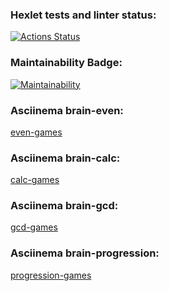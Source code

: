 ### Hexlet tests and linter status:

[![Actions Status](https://github.com/Max-climber/frontend-project-44/actions/workflows/hexlet-check.yml/badge.svg)](https://github.com/Max-climber/frontend-project-44/actions)

### Maintainability Badge:

[![Maintainability](https://api.codeclimate.com/v1/badges/d39ea6196564905f6436/maintainability)](https://codeclimate.com/github/Max-climber/frontend-project-44/maintainability)

### Asciinema brain-even:

[even-games](https://asciinema.org/a/aivzcsGUra5qde0JimPMeq5we)

### Asciinema brain-calc:

[calc-games](https://asciinema.org/a/vtRwS0hB2M0tj9UPqTb1F9Cne)

### Asciinema brain-gcd:

[gcd-games](https://asciinema.org/a/UdVJtyxzvHUuKZsZPcL5ureVM)

### Asciinema brain-progression:

[progression-games](https://asciinema.org/a/aHytDboj15reDpPTt904uKznB)
